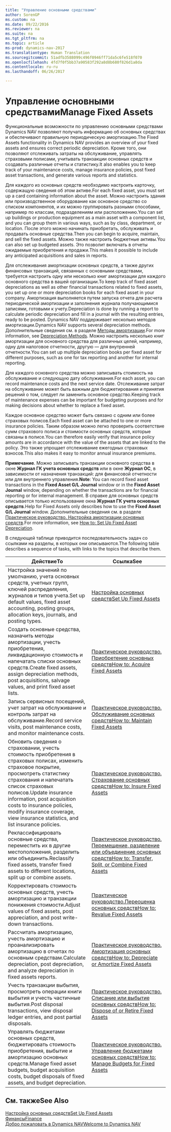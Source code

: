 ```yaml
---
title: "Управление основными средствами"
author: SorenGP
ms.custom: na
ms.date: 09/22/2016
ms.reviewer: na
ms.suite: na
ms.tgt_pltfrm: na
ms.topic: article
ms-prod: dynamics-nav-2017
ms.translationtype: Human Translation
ms.sourcegitcommit: 51adfb3588099c496f0946ff71da5c6fe518f070
ms.openlocfilehash: 4fd7f0f5bb37a90583f292a8d8b680f826d1a8da
ms.contentlocale: ru-ru
ms.lasthandoff: 06/26/2017

---
```


# <a name="manage-fixed-assets"></a><span data-ttu-id="69f79-102">Управление основными средствами</span><span class="sxs-lookup"><span data-stu-id="69f79-102">Manage Fixed Assets</span></span>
<span data-ttu-id="69f79-103">Функциональные возможности по управлению основными средствами Dynamics NAV позволяют получать информацию об основных средствах и обеспечивают правильную периодическую амортизацию.</span><span class="sxs-lookup"><span data-stu-id="69f79-103">The Fixed Assets functionality in Dynamics NAV provides an overview of your fixed assets and ensures correct periodic depreciation.</span></span> <span data-ttu-id="69f79-104">Кроме того, они позволяют отслеживать затраты на обслуживание, управлять страховыми полисами, учитывать транзакции основных средств и создавать различные отчеты и статистику.</span><span class="sxs-lookup"><span data-stu-id="69f79-104">It also enables you to keep track of your maintenance costs, manage insurance policies, post fixed asset transactions, and generate various reports and statistics.</span></span>

<span data-ttu-id="69f79-105">Для каждого из основных средств необходимо настроить карточку, содержащую сведения об этом активе.</span><span class="sxs-lookup"><span data-stu-id="69f79-105">For each fixed asset, you must set up a card containing information about the asset.</span></span> <span data-ttu-id="69f79-106">Можно настроить здания или производственное оборудование как основное средство со списком компонентов, и их можно группировать разными способами, например по классам, подразделениям или расположению.</span><span class="sxs-lookup"><span data-stu-id="69f79-106">You can set up buildings or production equipment as a main asset with a component list, and you can group them in various ways, such as by class, department, or location.</span></span> <span data-ttu-id="69f79-107">После этого можно начинать приобретать, обслуживать и продавать основные средства.</span><span class="sxs-lookup"><span data-stu-id="69f79-107">Then you can begin to acquire, maintain, and sell the fixed assets.</span></span> <span data-ttu-id="69f79-108">Можно также настроить бюджетные активы.</span><span class="sxs-lookup"><span data-stu-id="69f79-108">You can also set up budgeted assets.</span></span> <span data-ttu-id="69f79-109">Это позволит включать в отчеты ожидаемые приобретения и продажи.</span><span class="sxs-lookup"><span data-stu-id="69f79-109">This makes it possible to include any anticipated acquisitions and sales in reports.</span></span>

<span data-ttu-id="69f79-110">Для отслеживания амортизации основных средств, а также других финансовых транзакций, связанных с основными средствами, требуется настроить одну или несколько книг амортизации для каждого основного средства в вашей организации.</span><span class="sxs-lookup"><span data-stu-id="69f79-110">To keep track of fixed asset depreciations as well as other financial transactions related to fixed assets, you set up one or more depreciation books for each fixed asset in your company.</span></span> <span data-ttu-id="69f79-111">Амортизация выполняется путем запуска отчета для расчета периодической амортизации и заполнения журнала получающимися записями, готовыми к учету.</span><span class="sxs-lookup"><span data-stu-id="69f79-111">Depreciation is done by running a report to calculate periodic depreciation and fill in a journal with the resulting entries, ready to be posted.</span></span> <span data-ttu-id="69f79-112">Dynamics NAV поддерживает несколько методов амортизации.</span><span class="sxs-lookup"><span data-stu-id="69f79-112">Dynamics NAV supports several depreciation methods.</span></span> <span data-ttu-id="69f79-113">Дополнительные сведения см. в разделе [Методы амортизации](fa-depreciation-methods.md).</span><span class="sxs-lookup"><span data-stu-id="69f79-113">For more information, see [Depreciation Methods](fa-depreciation-methods.md).</span></span> <span data-ttu-id="69f79-114">Можно настроить несколько книг амортизации для основного средства для различных целей, например, одну для налоговое отчетности, другую — для внутренней отчетности.</span><span class="sxs-lookup"><span data-stu-id="69f79-114">You can set up multiple depreciation books per fixed asset for different purposes, such as one for tax reporting and another for internal reporting.</span></span>

<span data-ttu-id="69f79-115">Для каждого основного средства можно записывать стоимость на обслуживание и следующую дату обслуживания.</span><span class="sxs-lookup"><span data-stu-id="69f79-115">For each asset, you can record maintenance costs and the next service date.</span></span> <span data-ttu-id="69f79-116">Отслеживание затрат на обслуживание может быть важным для бюджетирования и принятия решений о том, следует ли заменить основное средство.</span><span class="sxs-lookup"><span data-stu-id="69f79-116">Keeping track of maintenance expenses can be important for budgeting purposes and for making decisions about whether to replace a fixed asset.</span></span>

<span data-ttu-id="69f79-117">Каждое основное средство может быть связано с одним или более страховых полисов.</span><span class="sxs-lookup"><span data-stu-id="69f79-117">Each fixed asset can be attached to one or more insurance policies.</span></span> <span data-ttu-id="69f79-118">Таким образом можно легко проверить соответствие сумм страхового полиса и стоимости основных средств, которые связаны в полисе.</span><span class="sxs-lookup"><span data-stu-id="69f79-118">You can therefore easily verify that insurance policy amounts are in accordance with the value of the assets that are linked to the policy.</span></span> <span data-ttu-id="69f79-119">Это также упрощает отслеживание ежегодных страховых взносов.</span><span class="sxs-lookup"><span data-stu-id="69f79-119">This also makes it easy to monitor annual insurance premiums.</span></span>

<span data-ttu-id="69f79-120">**Примечание**. Можно записывать транзакции основного средства в окне **Журнал ГК учета основных средств** или в окне **Журнал ОС**, в зависимости от назначения транзакций: для финансовой отчетности или для внутреннего управления.</span><span class="sxs-lookup"><span data-stu-id="69f79-120">**Note**: You can record fixed asset transactions in the **Fixed Asset G/L Journal** window or in the **Fixed Asset Journal** window, depending on whether the transactions are for financial reporting or for internal management.</span></span> <span data-ttu-id="69f79-121">В справке для основных средств описывается только использование окна **Журнал ГК учета основных средств**.</span><span class="sxs-lookup"><span data-stu-id="69f79-121">Help for Fixed Assets only describes how to use the **Fixed Asset G/L Journal** window.</span></span> <span data-ttu-id="69f79-122">Дополнительные сведения см. в разделе [Практическое руководство. Настройка амортизации основных средств](fa-how-setup-depreciation.md).</span><span class="sxs-lookup"><span data-stu-id="69f79-122">For more information, see [How to: Set Up Fixed Asset Depreciation](fa-how-setup-depreciation.md).</span></span>

<span data-ttu-id="69f79-123">В следующей таблице приводится последовательность задач со ссылками на разделы, в которых они описываются.</span><span class="sxs-lookup"><span data-stu-id="69f79-123">The following table describes a sequence of tasks, with links to the topics that describe them.</span></span>

| <span data-ttu-id="69f79-124">Действие</span><span class="sxs-lookup"><span data-stu-id="69f79-124">To</span></span> | <span data-ttu-id="69f79-125">Ссылка</span><span class="sxs-lookup"><span data-stu-id="69f79-125">See</span></span> |
|----|-----|
|<span data-ttu-id="69f79-126">Настройка значений по умолчанию, учета основных средств, учетных групп, ключей распределения, журналов и типов учета.</span><span class="sxs-lookup"><span data-stu-id="69f79-126">Set up default values, fixed asset accounting, posting groups, allocation keys, journals, and posting types.</span></span>|[<span data-ttu-id="69f79-127">Настройка основных средств</span><span class="sxs-lookup"><span data-stu-id="69f79-127">Set Up Fixed Assets</span></span>](fa-setup.md)|
|<span data-ttu-id="69f79-128">Создать основные средства, назначить методы амортизации, учесть приобретения, ликвидационную стоимость и напечатать списки основных средств.</span><span class="sxs-lookup"><span data-stu-id="69f79-128">Create fixed assets, assign depreciation methods, post acquisitions, salvage values, and print fixed asset lists.</span></span>|[<span data-ttu-id="69f79-129">Практическое руководство. Приобретение основных средств</span><span class="sxs-lookup"><span data-stu-id="69f79-129">How to: Acquire Fixed Assets</span></span>](fa-how-acquire.md)|
|<span data-ttu-id="69f79-130">Запись сервисных посещений, учет затрат на обслуживание и контроль затрат на обслуживание.</span><span class="sxs-lookup"><span data-stu-id="69f79-130">Record service visits, post maintenance costs, and monitor maintenance costs.</span></span>|[<span data-ttu-id="69f79-131">Практическое руководство. Обслуживание основных средств</span><span class="sxs-lookup"><span data-stu-id="69f79-131">How to: Maintain Fixed Assets</span></span>](fa-how-maintain.md)|
|<span data-ttu-id="69f79-132">Обновить сведения о страховании, учесть стоимость приобретения в страховых полисах, изменить страховое покрытие, просмотреть статистику страхования и напечатать список страховых полисов.</span><span class="sxs-lookup"><span data-stu-id="69f79-132">Update insurance information, post acquisition costs to insurance policies, modify insurance coverage, view insurance statistics, and list insurance policies.</span></span>|[<span data-ttu-id="69f79-133">Практическое руководство. Страхование основных средств</span><span class="sxs-lookup"><span data-stu-id="69f79-133">How to: Insure Fixed Assets</span></span>](fa-how-insure.md)|
|<span data-ttu-id="69f79-134">Реклассифицировать основные средства, переместить их в другие местоположения, разделить или объединить.</span><span class="sxs-lookup"><span data-stu-id="69f79-134">Reclassify fixed assets, transfer fixed assets to different locations, split up or combine assets.</span></span>|[<span data-ttu-id="69f79-135">Практическое руководство. Перемещение, разделение или объединение основных средств</span><span class="sxs-lookup"><span data-stu-id="69f79-135">How to: Transfer, Split, or Combine Fixed Assets</span></span>](fa-how-trans-split-combine.md)|
|<span data-ttu-id="69f79-136">Корректировать стоимость основных средств, учесть амортизацию и транзакции понижения стоимости.</span><span class="sxs-lookup"><span data-stu-id="69f79-136">Adjust values of fixed assets, post appreciation, and post write-down transactions.</span></span>|[<span data-ttu-id="69f79-137">Практическое руководство.Переоценка основных средств</span><span class="sxs-lookup"><span data-stu-id="69f79-137">How to: Revalue Fixed Assets</span></span>](fa-how-revalue.md)|
|<span data-ttu-id="69f79-138">Рассчитать амортизацию, учесть амортизацию и проанализировать амортизацию в отчетах по основным средствам.</span><span class="sxs-lookup"><span data-stu-id="69f79-138">Calculate depreciation, post depreciation, and  analyze depreciation in fixed assets reports.</span></span>|[<span data-ttu-id="69f79-139">Практическое руководство. Амортизация основных средств</span><span class="sxs-lookup"><span data-stu-id="69f79-139">How to: Depreciate or Amortize Fixed Assets</span></span>](fa-how-depreciate-amortize.md)|
|<span data-ttu-id="69f79-140">Учесть транзакции выбытия, просмотреть операции книги выбытия и учесть частичные выбытия.</span><span class="sxs-lookup"><span data-stu-id="69f79-140">Post disposal transactions, view disposal ledger entries, and post partial disposals.</span></span>|[<span data-ttu-id="69f79-141">Практическое руководство. Списание или выбытие основных средств</span><span class="sxs-lookup"><span data-stu-id="69f79-141">How to: Dispose of or Retire Fixed Assets</span></span>](fa-how-dispose-retire.md)||
|<span data-ttu-id="69f79-142">Управлять бюджетами основных средств, бюджетировать стоимость приобретения, выбытие и амортизацию основных средств.</span><span class="sxs-lookup"><span data-stu-id="69f79-142">Manage fixed asset budgets, budget acquisition costs, budget disposals of fixed assets, and budget depreciation.</span></span>|[<span data-ttu-id="69f79-143">Практическое руководство. Управление бюджетами основных средств</span><span class="sxs-lookup"><span data-stu-id="69f79-143">How to: Manage Budgets for Fixed Assets</span></span>](fa-how-manage-budgets.md)|

## <a name="see-also"></a><span data-ttu-id="69f79-144">См. также</span><span class="sxs-lookup"><span data-stu-id="69f79-144">See Also</span></span>
[<span data-ttu-id="69f79-145">Настройка основных средств</span><span class="sxs-lookup"><span data-stu-id="69f79-145">Set Up Fixed Assets</span></span>](fa-setup.md)  
[<span data-ttu-id="69f79-146">Финансы</span><span class="sxs-lookup"><span data-stu-id="69f79-146">Finance</span></span>](finance-setup.md)  
[<span data-ttu-id="69f79-147">Добро пожаловать в Dynamics NAV</span><span class="sxs-lookup"><span data-stu-id="69f79-147">Welcome to Dynamics NAV</span></span>](across-get-started.md)

